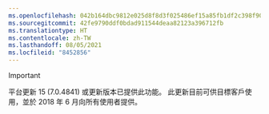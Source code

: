 ```yaml
---
ms.openlocfilehash: 042b164dbc9812e025d8f8d3f025486ef15a85fb1df2c398f9050194ace40f24
ms.sourcegitcommit: 42fe9790ddf0bdad911544deaa82123a396712fb
ms.translationtype: HT
ms.contentlocale: zh-TW
ms.lasthandoff: 08/05/2021
ms.locfileid: "8452856"
---
```

> [!IMPORTANT]
> 平台更新 15 (7.0.4841) 或更新版本已提供此功能。 此更新目前可供目標客戶使用，並於 2018 年 6 月向所有使用者提供。
